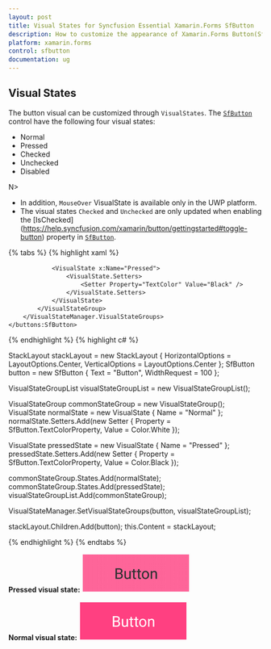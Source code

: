 ```yaml
---
layout: post
title: Visual States for Syncfusion Essential Xamarin.Forms SfButton
description: How to customize the appearance of Xamarin.Forms Button(SfButton) according to its available visual states.
platform: xamarin.forms
control: sfbutton
documentation: ug
---
```


## Visual States

The button visual can be customized through `VisualStates`. The [`SfButton`](https://help.syncfusion.com/cr/xamarin/Syncfusion.Buttons.XForms~Syncfusion.XForms.Buttons.SfButton.html) control have the following four visual states:

* Normal
* Pressed
* Checked
* Unchecked
* Disabled

N>
* In addition, `MouseOver` VisualState is available only in the UWP platform. 
* The visual states `Checked` and `Unchecked` are only updated when enabling the [IsChecked] (https://help.syncfusion.com/xamarin/button/gettingstarted#toggle-button) property in [`SfButton`](https://help.syncfusion.com/cr/xamarin/Syncfusion.Buttons.XForms~Syncfusion.XForms.Buttons.SfButton.html).

{% tabs %}
{% highlight xaml %}

<StackLayout HorizontalOptions="Center" VerticalOptions="Center">
    <buttons:SfButton x:Name="SfButton" WidthRequest="100" Text="Button">
        <VisualStateManager.VisualStateGroups>
            <VisualStateGroup x:Name="CommonStates">
                <VisualState x:Name="Normal">
                    <VisualState.Setters>
                        <Setter Property="TextColor" Value="White" />
                    </VisualState.Setters>
                </VisualState>

                <VisualState x:Name="Pressed">
                    <VisualState.Setters>
                        <Setter Property="TextColor" Value="Black" />
                    </VisualState.Setters>
                </VisualState>
            </VisualStateGroup>
        </VisualStateManager.VisualStateGroups>
    </buttons:SfButton>
</StackLayout>

{% endhighlight %}
{% highlight c# %}

StackLayout stackLayout = new StackLayout
{
    HorizontalOptions = LayoutOptions.Center,
    VerticalOptions = LayoutOptions.Center
};
SfButton button = new SfButton
{
    Text = "Button",
    WidthRequest = 100
};

VisualStateGroupList visualStateGroupList = new VisualStateGroupList();

VisualStateGroup commonStateGroup = new VisualStateGroup();
VisualState normalState = new VisualState
{
    Name = "Normal"
};
normalState.Setters.Add(new Setter { Property = SfButton.TextColorProperty, Value = Color.White });

VisualState pressedState = new VisualState
{
    Name = "Pressed"
};
pressedState.Setters.Add(new Setter { Property = SfButton.TextColorProperty, Value = Color.Black });

commonStateGroup.States.Add(normalState);
commonStateGroup.States.Add(pressedState);
visualStateGroupList.Add(commonStateGroup);

VisualStateManager.SetVisualStateGroups(button, visualStateGroupList);

stackLayout.Children.Add(button);
this.Content = stackLayout;

{% endhighlight %}
{% endtabs %}

**Pressed visual state:**
![SfButton with visual state](images/VisualState_PressedState.png)

**Normal visual state:**
![SfButton with visual state](images/VisualState_NormalState.png)